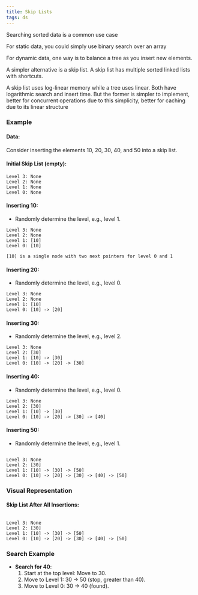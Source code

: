 ```yaml
---
title: Skip Lists 
tags: ds
---
```


Searching sorted data is a common use case 

For static data, you could simply use binary search over an array 

For dynamic data, one way is to balance a tree as you insert new elements. 

A simpler alternative is a skip list. A skip list has multiple sorted linked lists with shortcuts. 

A skip list uses log-linear memory while a tree uses linear. Both have logarithmic search and insert time. But the former is simpler to implement, better for concurrent operations due to this simplicity, better for caching due to its linear structure


### Example

#### Data:

Consider inserting the elements 10, 20, 30, 40, and 50 into a skip list.

#### Initial Skip List (empty):


```
Level 3: None 
Level 2: None 
Level 1: None 
Level 0: None
```


#### Inserting 10:

- Randomly determine the level, e.g., level 1.


```
Level 3: None 
Level 2: None 
Level 1: [10] 
Level 0: [10]

[10] is a single node with two next pointers for level 0 and 1
```




#### Inserting 20:

- Randomly determine the level, e.g., level 0.


```
Level 3: None 
Level 2: None 
Level 1: [10] 
Level 0: [10] -> [20]
```

#### Inserting 30:

- Randomly determine the level, e.g., level 2.


```
Level 3: None 
Level 2: [30] 
Level 1: [10] -> [30] 
Level 0: [10] -> [20] -> [30]
```


#### Inserting 40:

- Randomly determine the level, e.g., level 0.


```
Level 3: None 
Level 2: [30] 
Level 1: [10] -> [30] 
Level 0: [10] -> [20] -> [30] -> [40]
```


#### Inserting 50:

- Randomly determine the 
level, e.g., 
level 1.


```

Level 3: None 
Level 2: [30] 
Level 1: [10] -> [30] -> [50] 
Level 0: [10] -> [20] -> [30] -> [40] -> [50]
```


### Visual Representation

#### Skip List After All Insertions:


```

Level 3: None 
Level 2: [30] 
Level 1: [10] -> [30] -> [50] 
Level 0: [10] -> [20] -> [30] -> [40] -> [50]
```


### Search Example

- **Search for 40**:
    1. Start at the top level: Move to 30.
    2. Move to Level 1: 30 -> 50 (stop, greater than 40).
    3. Move to Level 0: 30 -> 40 (found).

